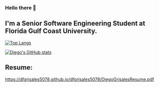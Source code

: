 ### Hello there 👋

## I'm a Senior Software Engineering Student at Florida Gulf Coast University.

[![Top Langs](https://github-readme-stats.vercel.app/api/top-langs/?username=dfgrisales5078&hide=&theme=tokyonight&layout=compact)](https://github.com/anuraghazra/github-readme-stats)

[![Diego's GitHub stats](https://github-readme-stats.vercel.app/api?username=dfgrisales5078&theme=tokyonight&show_icons=true)](https://github.com/anuraghazra/github-readme-stats)

## Resume:
https://dfgrisales5078.github.io/dfgrisales5078/DiegoGrisalesResume.pdf
